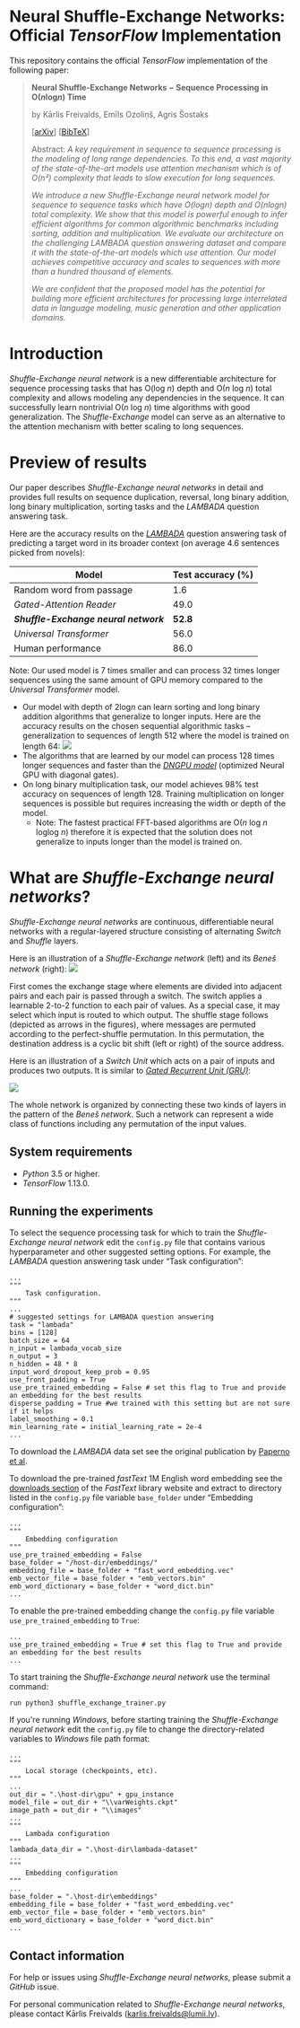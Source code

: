 # Neural Shuffle-Exchange Networks: Official _TensorFlow_ Implementation

This repository contains the official _TensorFlow_ implementation of the following paper:

>**Neural Shuffle-Exchange Networks − Sequence Processing in O(*n*log*n*) Time**
>
> by Kārlis Freivalds, Emīls Ozoliņš, Agris Šostaks
>
> [[arXiv]()] [[BibTeX]()]
>
>Abstract: _A key requirement in sequence to sequence processing is the modeling of long range dependencies. To this end, a vast majority of the state-of-the-art models use attention mechanism which is of O(n²) complexity that leads to slow execution for long sequences._
>
>_We introduce a new Shuffle-Exchange neural network model for sequence to sequence tasks which have O(logn) depth and O(nlogn) total complexity. We show that this model is powerful enough to infer efficient algorithms for common algorithmic benchmarks including sorting, addition and multiplication. We evaluate our architecture on the challenging LAMBADA question answering dataset and compare it with the state-of-the-art models which use attention. Our model achieves competitive accuracy and scales to sequences with more than a hundred thousand of elements._
>
>_We are confident that the proposed model has the potential for building more efficient architectures for processing large interrelated data in language modeling, music generation and other application domains._

# Introduction

_Shuffle-Exchange neural network_ is a new differentiable architecture for sequence processing tasks that has O(log _n_) depth and O(_n_ log _n_) total complexity and allows modeling any dependencies in the sequence. It can successfully learn nontrivial O(_n_ log _n_) time algorithms with good generalization. The _Shuffle-Exchange_ model can serve as an alternative to the attention mechanism with better scaling to long sequences.

# Preview of results

Our paper describes _Shuffle-Exchange neural networks_ in detail and provides full results on sequence duplication, reversal, long binary addition, long binary multiplication, sorting tasks and the _LAMBADA_ question answering task.

Here are the accuracy results on the _[LAMBADA](https://www.aclweb.org/anthology/P16-1144)_ question answering task of predicting a target word in its broader context (on average 4.6 sentences picked from novels):

| **Model** | **Test accuracy (%)** |
| ------ | ------ |
| Random word from passage | 1.6 |
| _Gated-Attention Reader_ | 49.0 |
| ***Shuffle-Exchange neural network*** | **52.8** |
| _Universal Transformer_ | 56.0 |
| Human performance | 86.0 |

Note: Our used model is 7 times smaller and can process 32 times longer sequences using the same amount of GPU memory compared to the _Universal Transformer_ model.

- Our model with depth of 2log*n* can learn sorting and long binary addition algorithms that generalize to longer inputs. Here are the accuracy results on the chosen sequential algorithmic tasks – generalization to sequences of length 512 where the model is trained on length 64:
**![](readme-shuffle_exchange_algorithmic_accuracy.png)**
- The algorithms that are learned by our model can process 128 times longer sequences and faster than the  _[DNGPU model](https://arxiv.org/pdf/1702.08727)_ (optimized Neural GPU with diagonal gates).
- On long binary multiplication task, our model achieves 98% test accuracy on sequences of length 128. Training multiplication on longer sequences is possible but requires increasing the width or depth of the model.
  - Note: The fastest practical FFT-based algorithms are O(*n* log *n* loglog *n*) therefore it is expected that the solution does not generalize to inputs longer than the model is trained on.

# What are _Shuffle-Exchange neural networks_?

_Shuffle-Exchange neural networks_ are continuous, differentiable neural networks with a regular-layered structure consisting of alternating _Switch_ and _Shuffle_ layers.

Here is an illustration of a _Shuffle-Exchange network_ (left) and its _Beneš network_ (right):
**![](readme-shuffle_exchange_architectures.png)**

First comes the exchange stage where elements are divided into adjacent pairs and each pair is passed through a switch. The switch applies a learnable 2-to-2 function to each pair of values. As a special case, it may select which input is routed to which output. The shuffle stage follows (depicted as arrows in the figures), where messages are permuted according to the perfect-shuffle permutation. In this permutation, the destination address is a cyclic bit shift (left or right) of the source address.

Here is an illustration of a _Switch Unit_ which acts on a pair of inputs and produces two outputs. It is similar to _[Gated Recurrent Unit (GRU)](https://en.wikipedia.org/wiki/Gated_recurrent_unit)_:

**![](readme-shuffle_exchange_switch_unit.png)**

The whole network is organized by connecting these two kinds of layers in the pattern of the _Beneš network_. Such a network can represent a wide class of functions including any permutation of the input values.

## System requirements

- _Python_ 3.5 or higher.
- _TensorFlow_ 1.13.0.

## Running the experiments

To select the sequence processing task for which to train the _Shuffle-Exchange neural network_ edit the `config.py` file that contains various hyperparameter and other suggested setting options. For example, the _LAMBADA_ question answering task under “Task configuration”:

```
...
"""
    Task configuration.
"""
...
# suggested settings for LAMBADA question answering
task = "lambada"
bins = [128]
batch_size = 64
n_input = lambada_vocab_size
n_output = 3
n_hidden = 48 * 8
input_word_dropout_keep_prob = 0.95
use_front_padding = True
use_pre_trained_embedding = False # set this flag to True and provide an embedding for the best results
disperse_padding = True #we trained with this setting but are not sure if it helps
label_smoothing = 0.1
min_learning_rate = initial_learning_rate = 2e-4
...
```
To download the _LAMBADA_ data set see the original publication by [Paperno et al](https://www.aclweb.org/anthology/P16-1144).

To download the pre-trained _fastText_ 1M English word embedding see the [downloads section](https://fasttext.cc/docs/en/english-vectors.html) of the _FastText_ library website and extract to directory listed in the `config.py` file variable `base_folder` under “Embedding configuration”:
```
...
"""
    Embedding configuration
"""
use_pre_trained_embedding = False
base_folder = "/host-dir/embeddings/"
embedding_file = base_folder + "fast_word_embedding.vec"
emb_vector_file = base_folder + "emb_vectors.bin"
emb_word_dictionary = base_folder + "word_dict.bin"
...
```

To enable the pre-trained embedding change the `config.py` file variable `use_pre_trained_embedding` to `True`:
```
...
use_pre_trained_embedding = True # set this flag to True and provide an embedding for the best results
...
```

To start training the _Shuffle-Exchange neural network_ use the terminal command:
```
run python3 shuffle_exchange_trainer.py
```

If you're running _Windows_, before starting training the _Shuffle-Exchange neural network_ edit the `config.py` file to change the directory-related variables to _Windows_ file path format:
```
...
"""
    Local storage (checkpoints, etc).
"""
...
out_dir = ".\host-dir\gpu" + gpu_instance
model_file = out_dir + "\\varWeights.ckpt"
image_path = out_dir + "\\images"
...
"""
    Lambada configuration
"""
lambada_data_dir = ".\host-dir\lambada-dataset"
...
"""
    Embedding configuration
"""
...
base_folder = ".\host-dir\embeddings"
embedding_file = base_folder + "fast_word_embedding.vec"
emb_vector_file = base_folder + "emb_vectors.bin"
emb_word_dictionary = base_folder + "word_dict.bin"
...
```

## Contact information

For help or issues using _Shuffle-Exchange neural networks_, please submit a _GitHub_ issue.

For personal communication related to _Shuffle-Exchange neural networks_, please contact Kārlis Freivalds ([karlis.freivalds@lumii.lv](mailto:karlis.freivalds@lumii.lv)).
